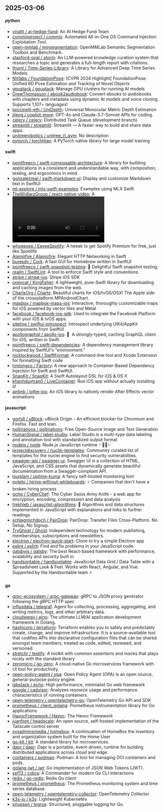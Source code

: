 ## 2025-03-06

#### python
* [virattt / ai-hedge-fund](https://github.com/virattt/ai-hedge-fund): An AI Hedge Fund Team
* [commixproject / commix](https://github.com/commixproject/commix): Automated All-in-One OS Command Injection Exploitation Tool.
* [open-mmlab / mmsegmentation](https://github.com/open-mmlab/mmsegmentation): OpenMMLab Semantic Segmentation Toolbox and Benchmark.
* [stanford-oval / storm](https://github.com/stanford-oval/storm): An LLM-powered knowledge curation system that researches a topic and generates a full-length report with citations.
* [thuml / Time-Series-Library](https://github.com/thuml/Time-Series-Library): A Library for Advanced Deep Time Series Models.
* [NVlabs / FoundationPose](https://github.com/NVlabs/FoundationPose): [CVPR 2024 Highlight] FoundationPose: Unified 6D Pose Estimation and Tracking of Novel Objects
* [gpustack / gpustack](https://github.com/gpustack/gpustack): Manage GPU clusters for running AI models
* [DrewThomasson / ebook2audiobook](https://github.com/DrewThomasson/ebook2audiobook): Convert ebooks to audiobooks with chapters and metadata using dynamic AI models and voice cloning. Supports 1,107+ languages!
* [lpiccinelli-eth / UniDepth](https://github.com/lpiccinelli-eth/UniDepth): Universal Monocular Metric Depth Estimation
* [jjleng / copilot-more](https://github.com/jjleng/copilot-more): GPT-4o and Claude-3.7-Sonnet APIs for coding.
* [celery / celery](https://github.com/celery/celery): Distributed Task Queue (development branch)
* [streamlit / streamlit](https://github.com/streamlit/streamlit): Streamlit — A faster way to build and share data apps.
* [unitreerobotics / unitree_rl_gym](https://github.com/unitreerobotics/unitree_rl_gym): No description
* [pytorch / torchtitan](https://github.com/pytorch/torchtitan): A PyTorch native library for large model training

#### swift
* [pointfreeco / swift-composable-architecture](https://github.com/pointfreeco/swift-composable-architecture): A library for building applications in a consistent and understandable way, with composition, testing, and ergonomics in mind.
* [gonzalezreal / swift-markdown-ui](https://github.com/gonzalezreal/swift-markdown-ui): Display and customize Markdown text in SwiftUI
* [ml-explore / mlx-swift-examples](https://github.com/ml-explore/mlx-swift-examples): Examples using MLX Swift
* [TheWidlarzGroup / react-native-video](https://github.com/TheWidlarzGroup/react-native-video): A <Video /> component for react-native
* [whoeevee / EeveeSpotify](https://github.com/whoeevee/EeveeSpotify): A tweak to get Spotify Premium for free, just like Spotilife
* [Alamofire / Alamofire](https://github.com/Alamofire/Alamofire): Elegant HTTP Networking in Swift
* [buresdv / Cork](https://github.com/buresdv/Cork): A fast GUI for Homebrew written in SwiftUI
* [pointfreeco / swift-snapshot-testing](https://github.com/pointfreeco/swift-snapshot-testing): 📸 Delightful Swift snapshot testing.
* [realm / SwiftLint](https://github.com/realm/SwiftLint): A tool to enforce Swift style and conventions.
* [stripe / stripe-ios](https://github.com/stripe/stripe-ios): Stripe iOS SDK
* [onevcat / Kingfisher](https://github.com/onevcat/Kingfisher): A lightweight, pure-Swift library for downloading and caching images from the web.
* [ChartsOrg / Charts](https://github.com/ChartsOrg/Charts): Beautiful charts for iOS/tvOS/OSX! The Apple side of the crossplatform MPAndroidChart.
* [mapbox / mapbox-maps-ios](https://github.com/mapbox/mapbox-maps-ios): Interactive, thoroughly customizable maps for iOS powered by vector tiles and Metal
* [facebook / facebook-ios-sdk](https://github.com/facebook/facebook-ios-sdk): Used to integrate the Facebook Platform with your iOS & tvOS apps.
* [siteline / swiftui-introspect](https://github.com/siteline/swiftui-introspect): Introspect underlying UIKit/AppKit components from SwiftUI
* [apollographql / apollo-ios](https://github.com/apollographql/apollo-ios): 📱  A strongly-typed, caching GraphQL client for iOS, written in Swift.
* [pointfreeco / swift-dependencies](https://github.com/pointfreeco/swift-dependencies): A dependency management library inspired by SwiftUI's "environment."
* [nicklockwood / SwiftFormat](https://github.com/nicklockwood/SwiftFormat): A command-line tool and Xcode Extension for formatting Swift code
* [hmlongco / Factory](https://github.com/hmlongco/Factory): A new approach to Container-Based Dependency Injection for Swift and SwiftUI.
* [SnapKit / SnapKit](https://github.com/SnapKit/SnapKit): A Swift Autolayout DSL for iOS & OS X
* [khanhduytran0 / LiveContainer](https://github.com/khanhduytran0/LiveContainer): Run iOS app without actually installing it!
* [airbnb / lottie-ios](https://github.com/airbnb/lottie-ios): An iOS library to natively render After Effects vector animations

#### javascript
* [gorhill / uBlock](https://github.com/gorhill/uBlock): uBlock Origin - An efficient blocker for Chromium and Firefox. Fast and lean.
* [pollinations / pollinations](https://github.com/pollinations/pollinations): Free Open-Source Image and Text Generation
* [HumanSignal / label-studio](https://github.com/HumanSignal/label-studio): Label Studio is a multi-type data labeling and annotation tool with standardized output format
* [nodejs / node](https://github.com/nodejs/node): Node.js JavaScript runtime ✨🐢🚀✨
* [projectdiscovery / nuclei-templates](https://github.com/projectdiscovery/nuclei-templates): Community curated list of templates for the nuclei engine to find security vulnerabilities.
* [swagger-api / swagger-ui](https://github.com/swagger-api/swagger-ui): Swagger UI is a collection of HTML, JavaScript, and CSS assets that dynamically generate beautiful documentation from a Swagger-compliant API.
* [louislam / uptime-kuma](https://github.com/louislam/uptime-kuma): A fancy self-hosted monitoring tool
* [poteto / hiring-without-whiteboards](https://github.com/poteto/hiring-without-whiteboards): ⭐️ Companies that don't have a broken hiring process
* [gchq / CyberChef](https://github.com/gchq/CyberChef): The Cyber Swiss Army Knife - a web app for encryption, encoding, compression and data analysis
* [trekhleb / javascript-algorithms](https://github.com/trekhleb/javascript-algorithms): 📝 Algorithms and data structures implemented in JavaScript with explanations and links to further readings
* [schlagmichdoch / PairDrop](https://github.com/schlagmichdoch/PairDrop): PairDrop: Transfer Files Cross-Platform. No Setup, No Signup.
* [TryGhost / Ghost](https://github.com/TryGhost/Ghost): Independent technology for modern publishing, memberships, subscriptions and newsletters.
* [electron / electron-quick-start](https://github.com/electron/electron-quick-start): Clone to try a simple Electron app
* [eslint / eslint](https://github.com/eslint/eslint): Find and fix problems in your JavaScript code.
* [gatsbyjs / gatsby](https://github.com/gatsbyjs/gatsby): The best React-based framework with performance, scalability and security built in.
* [handsontable / handsontable](https://github.com/handsontable/handsontable): JavaScript Data Grid / Data Table with a Spreadsheet Look & Feel. Works with React, Angular, and Vue. Supported by the Handsontable team ⚡

#### go
* [grpc-ecosystem / grpc-gateway](https://github.com/grpc-ecosystem/grpc-gateway): gRPC to JSON proxy generator following the gRPC HTTP spec
* [influxdata / telegraf](https://github.com/influxdata/telegraf): Agent for collecting, processing, aggregating, and writing metrics, logs, and other arbitrary data.
* [cloudwego / eino](https://github.com/cloudwego/eino): The ultimate LLM/AI application development framework in Golang.
* [hashicorp / terraform](https://github.com/hashicorp/terraform): Terraform enables you to safely and predictably create, change, and improve infrastructure. It is a source-available tool that codifies APIs into declarative configuration files that can be shared amongst team members, treated as code, edited, reviewed, and versioned.
* [stretchr / testify](https://github.com/stretchr/testify): A toolkit with common assertions and mocks that plays nicely with the standard library
* [zeromicro / go-zero](https://github.com/zeromicro/go-zero): A cloud-native Go microservices framework with cli tool for productivity.
* [open-policy-agent / opa](https://github.com/open-policy-agent/opa): Open Policy Agent (OPA) is an open source, general-purpose policy engine.
* [labstack / echo](https://github.com/labstack/echo): High performance, minimalist Go web framework
* [google / cadvisor](https://github.com/google/cadvisor): Analyzes resource usage and performance characteristics of running containers.
* [open-telemetry / opentelemetry-go](https://github.com/open-telemetry/opentelemetry-go): OpenTelemetry Go API and SDK
* [prometheus / client_golang](https://github.com/prometheus/client_golang): Prometheus instrumentation library for Go applications
* [HavocFramework / Havoc](https://github.com/HavocFramework/Havoc): The Havoc Framework
* [juanfont / headscale](https://github.com/juanfont/headscale): An open source, self-hosted implementation of the Tailscale control server
* [sysadminsmedia / homebox](https://github.com/sysadminsmedia/homebox): A continuation of HomeBox the inventory and organization system built for the Home User
* [go-kit / kit](https://github.com/go-kit/kit): A standard library for microservices.
* [dapr / dapr](https://github.com/dapr/dapr): Dapr is a portable, event-driven, runtime for building distributed applications across cloud and edge.
* [containers / podman](https://github.com/containers/podman): Podman: A tool for managing OCI containers and pods.
* [golang-jwt / jwt](https://github.com/golang-jwt/jwt): Go implementation of JSON Web Tokens (JWT).
* [spf13 / cobra](https://github.com/spf13/cobra): A Commander for modern Go CLI interactions
* [redis / go-redis](https://github.com/redis/go-redis): Redis Go client
* [prometheus / prometheus](https://github.com/prometheus/prometheus): The Prometheus monitoring system and time series database.
* [open-telemetry / opentelemetry-collector](https://github.com/open-telemetry/opentelemetry-collector): OpenTelemetry Collector
* [k3s-io / k3s](https://github.com/k3s-io/k3s): Lightweight Kubernetes
* [sirupsen / logrus](https://github.com/sirupsen/logrus): Structured, pluggable logging for Go.
